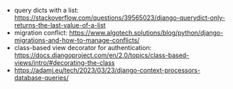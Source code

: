 - query dicts with a list: https://stackoverflow.com/questions/39565023/django-querydict-only-returns-the-last-value-of-a-list
- migration conflict: https://www.algotech.solutions/blog/python/django-migrations-and-how-to-manage-conflicts/
- class-based view decorator for authentication: https://docs.djangoproject.com/en/2.0/topics/class-based-views/intro/#decorating-the-class
- https://adamj.eu/tech/2023/03/23/django-context-processors-database-queries/
